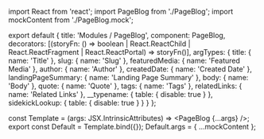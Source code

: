 import React from 'react';
import PageBlog from './PageBlog';
import mockContent from './PageBlog.mock';

export default {
  title: 'Modules / PageBlog',
  component: PageBlog,
  decorators: [(storyFn: () => boolean | React.ReactChild | React.ReactFragment | React.ReactPortal) => storyFn()],
  argTypes: {
    title: { name: 'Title' },
    slug: { name: 'Slug' },
    featuredMedia: { name: 'Featured Media' },
    author: { name: 'Author' },
    createdDate: { name: 'Created Date' },
    landingPageSummary: { name: 'Landing Page Summary' },
    body: { name: 'Body' },
    quote: { name: 'Quote' },
    tags: { name: 'Tags' },
    relatedLinks: { name: 'Related Links' },
    __typename: { table: { disable: true } },
    sidekickLookup: { table: { disable: true } }
  }
};

const Template = (args: JSX.IntrinsicAttributes) => <PageBlog {...args} />;
export const Default = Template.bind({});
Default.args = { ...mockContent };
